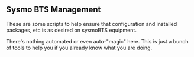 Sysmo BTS Management
--------------------

These are some scripts to help ensure that configuration and installed
packages, etc is as desired on sysmoBTS equipment. 

There's nothing automated or even auto-"magic" here. This is just a 
bunch of tools to help you if you already know what you are doing.

